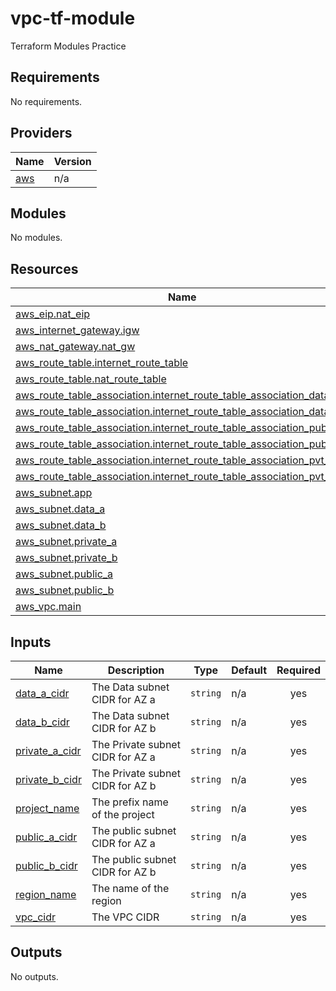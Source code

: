 # vpc-tf-module
Terraform Modules Practice

<!-- BEGIN_TF_DOCS -->
## Requirements

No requirements.

## Providers

| Name | Version |
|------|---------|
| <a name="provider_aws"></a> [aws](#provider\_aws) | n/a |

## Modules

No modules.

## Resources

| Name | Type |
|------|------|
| [aws_eip.nat_eip](https://registry.terraform.io/providers/hashicorp/aws/latest/docs/resources/eip) | resource |
| [aws_internet_gateway.igw](https://registry.terraform.io/providers/hashicorp/aws/latest/docs/resources/internet_gateway) | resource |
| [aws_nat_gateway.nat_gw](https://registry.terraform.io/providers/hashicorp/aws/latest/docs/resources/nat_gateway) | resource |
| [aws_route_table.internet_route_table](https://registry.terraform.io/providers/hashicorp/aws/latest/docs/resources/route_table) | resource |
| [aws_route_table.nat_route_table](https://registry.terraform.io/providers/hashicorp/aws/latest/docs/resources/route_table) | resource |
| [aws_route_table_association.internet_route_table_association_data_a](https://registry.terraform.io/providers/hashicorp/aws/latest/docs/resources/route_table_association) | resource |
| [aws_route_table_association.internet_route_table_association_data_b](https://registry.terraform.io/providers/hashicorp/aws/latest/docs/resources/route_table_association) | resource |
| [aws_route_table_association.internet_route_table_association_public_a](https://registry.terraform.io/providers/hashicorp/aws/latest/docs/resources/route_table_association) | resource |
| [aws_route_table_association.internet_route_table_association_public_b](https://registry.terraform.io/providers/hashicorp/aws/latest/docs/resources/route_table_association) | resource |
| [aws_route_table_association.internet_route_table_association_pvt_a](https://registry.terraform.io/providers/hashicorp/aws/latest/docs/resources/route_table_association) | resource |
| [aws_route_table_association.internet_route_table_association_pvt_b](https://registry.terraform.io/providers/hashicorp/aws/latest/docs/resources/route_table_association) | resource |
| [aws_subnet.app](https://registry.terraform.io/providers/hashicorp/aws/latest/docs/resources/subnet) | resource |
| [aws_subnet.data_a](https://registry.terraform.io/providers/hashicorp/aws/latest/docs/resources/subnet) | resource |
| [aws_subnet.data_b](https://registry.terraform.io/providers/hashicorp/aws/latest/docs/resources/subnet) | resource |
| [aws_subnet.private_a](https://registry.terraform.io/providers/hashicorp/aws/latest/docs/resources/subnet) | resource |
| [aws_subnet.private_b](https://registry.terraform.io/providers/hashicorp/aws/latest/docs/resources/subnet) | resource |
| [aws_subnet.public_a](https://registry.terraform.io/providers/hashicorp/aws/latest/docs/resources/subnet) | resource |
| [aws_subnet.public_b](https://registry.terraform.io/providers/hashicorp/aws/latest/docs/resources/subnet) | resource |
| [aws_vpc.main](https://registry.terraform.io/providers/hashicorp/aws/latest/docs/resources/vpc) | resource |

## Inputs

| Name | Description | Type | Default | Required |
|------|-------------|------|---------|:--------:|
| <a name="input_data_a_cidr"></a> [data\_a\_cidr](#input\_data\_a\_cidr) | The Data subnet CIDR for AZ a | `string` | n/a | yes |
| <a name="input_data_b_cidr"></a> [data\_b\_cidr](#input\_data\_b\_cidr) | The Data subnet CIDR for AZ b | `string` | n/a | yes |
| <a name="input_private_a_cidr"></a> [private\_a\_cidr](#input\_private\_a\_cidr) | The Private subnet CIDR for AZ a | `string` | n/a | yes |
| <a name="input_private_b_cidr"></a> [private\_b\_cidr](#input\_private\_b\_cidr) | The Private subnet CIDR for AZ b | `string` | n/a | yes |
| <a name="input_project_name"></a> [project\_name](#input\_project\_name) | The prefix name of the project | `string` | n/a | yes |
| <a name="input_public_a_cidr"></a> [public\_a\_cidr](#input\_public\_a\_cidr) | The public subnet CIDR for AZ a | `string` | n/a | yes |
| <a name="input_public_b_cidr"></a> [public\_b\_cidr](#input\_public\_b\_cidr) | The public subnet CIDR for AZ b | `string` | n/a | yes |
| <a name="input_region_name"></a> [region\_name](#input\_region\_name) | The name of the region | `string` | n/a | yes |
| <a name="input_vpc_cidr"></a> [vpc\_cidr](#input\_vpc\_cidr) | The VPC CIDR | `string` | n/a | yes |

## Outputs

No outputs.
<!-- END_TF_DOCS -->